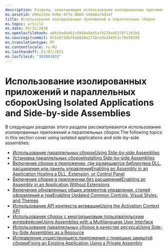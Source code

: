 ```yaml
---
description: Разделы, охватывающие использование изолированных приложений и параллельных сборок.
ms.assetid: e9be32ee-9d6e-4ffe-86b8-e44b0a74d14f
title: Использование изолированных приложений и параллельных сборок
ms.topic: article
ms.date: 05/31/2018
ms.openlocfilehash: a66cbe6dd61c99d4a9a55af4278a45276f13d1b6
ms.sourcegitcommit: 831e8f3db78ab820e1710cede244553c70e50500
ms.translationtype: MT
ms.contentlocale: ru-RU
ms.lasthandoff: 01/07/2021
ms.locfileid: "103991032"
---
```

# <a name="using-isolated-applications-and-side-by-side-assemblies"></a><span data-ttu-id="fa874-103">Использование изолированных приложений и параллельных сборок</span><span class="sxs-lookup"><span data-stu-id="fa874-103">Using Isolated Applications and Side-by-side Assemblies</span></span>

<span data-ttu-id="fa874-104">В следующих разделах этого раздела рассматриваются использование изолированных приложений и параллельных сборок:</span><span class="sxs-lookup"><span data-stu-id="fa874-104">The following topics in this section cover using isolated applications and side-by-side assemblies:</span></span>

-   [<span data-ttu-id="fa874-105">Использование параллельных сборок</span><span class="sxs-lookup"><span data-stu-id="fa874-105">Using Side-by-side Assemblies</span></span>](using-side-by-side-assemblies.md)
-   [<span data-ttu-id="fa874-106">Установка параллельных сборок</span><span class="sxs-lookup"><span data-stu-id="fa874-106">Installing Side-by-side Assemblies</span></span>](installing-side-by-side-assemblies.md)
-   [<span data-ttu-id="fa874-107">Включение сборки в приложении, где размещается библиотека DLL, расширение или панель управления</span><span class="sxs-lookup"><span data-stu-id="fa874-107">Enabling an Assembly in an Application Hosting a DLL, Extension, or Control Panel</span></span>](enabling-an-assembly-in-an-application-hosting-a-dll-extension-or-control-panel.md)
-   [<span data-ttu-id="fa874-108">Включение сборки в приложении без расширений</span><span class="sxs-lookup"><span data-stu-id="fa874-108">Enabling an Assembly in an Application Without Extensions</span></span>](enabling-an-assembly-in-an-application-without-extensions.md)
-   [<span data-ttu-id="fa874-109">Включение обновленных общих элементов управления, стилей оформления и тем</span><span class="sxs-lookup"><span data-stu-id="fa874-109">Enabling Updated Common Controls, Visual Styles, and Themes</span></span>](enabling-updated-common-controls-visual-styles-and-themes.md)
-   [<span data-ttu-id="fa874-110">Использование API контекста активации</span><span class="sxs-lookup"><span data-stu-id="fa874-110">Using the Activation Context API</span></span>](using-the-activation-context-api.md)
-   [<span data-ttu-id="fa874-111">Использование сборок с многоязыковым пользовательским интерфейсом</span><span class="sxs-lookup"><span data-stu-id="fa874-111">Using Assemblies with a Multilanguage User Interface</span></span>](using-assemblies-with-a-multilanguage-user-interface.md)
-   [<span data-ttu-id="fa874-112">Использование параллельных сборок в качестве ресурса</span><span class="sxs-lookup"><span data-stu-id="fa874-112">Using Side-by-Side Assemblies as a Resource</span></span>](using-side-by-side-assemblies-as-a-resource.md)
-   [<span data-ttu-id="fa874-113">Исправление существующего приложения с помощью закрытой сборки</span><span class="sxs-lookup"><span data-stu-id="fa874-113">Fixing an Existing Application Using a Private Assembly</span></span>](fixing-an-existing-application-using-a-private-assembly.md)

 

 



